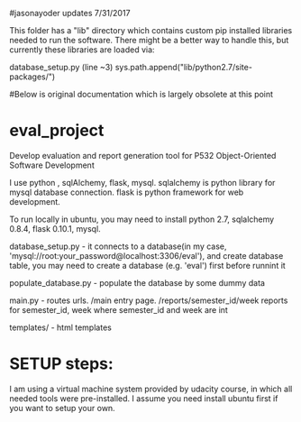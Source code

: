 #jasonayoder updates 7/31/2017

This folder has a "lib" directory which contains custom pip installed libraries needed to run the software.
There might be a better way to handle this, but currently these libraries are loaded via:

database_setup.py (line ~3)
sys.path.append("lib/python2.7/site-packages/")


#Below is original documentation which is largely obsolete at this point

# eval_project
Develop evaluation and report generation tool for P532 Object-Oriented Software Development 

I use python , sqlAlchemy, flask, mysql. sqlalchemy is python library for mysql database connection. flask is python framework for web development.

To run locally in ubuntu, you may need to install python 2.7, sqlalchemy 0.8.4, flask 0.10.1, mysql.

database_setup.py - it connects to a database(in my case, 'mysql://root:your_password@localhost:3306/eval'), and create database table, you may need to create a database (e.g. 'eval') first before runnint it

populate_database.py - populate the database by some dummy data

main.py - routes urls. 
    /main                       entry page. 
    /reports/semester_id/week   reports for semester_id, week where semester_id and week are int
    
templates/ - html templates


# SETUP steps:
I am using a virtual machine system provided by udacity course, in which all needed  tools were pre-installed. I assume you need install ubuntu first if you want to setup your own.
